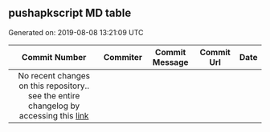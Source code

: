 ## pushapkscript MD table
Generated on: 2019-08-08 13:21:09 UTC

| Commit Number | Commiter | Commit Message | Commit Url | Date | 
|:-----:|:-----:|:----------------------------------:|:------:|:----:| 
| No recent changes on this repository.. see the entire changelog by accessing this [link](https://github.com/mozilla-releng/pushapkscript) |